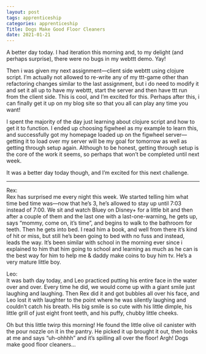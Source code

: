 ```yaml
---
layout: post 
tags: apprenticeship
categories: apprenticeship
Title: Dogs Make Good Floor Cleaners
date: 2021-01-21
---
```


A better day today.  I had iteration this morning and, to my delight (and perhaps surprise), there were no bugs in my webttt demo.  Yay!  

Then i was given my next assignment—client side webttt using clojure script.  I’m actually not allowed to re-write any of my ttt-game other than refactoring changes similar to the last assignment, but i do need to modify it and set it all up to have my webttt, start the server and then have ttt run from the client side.  This is cool, and I’m excited for this.  Perhaps after this, i can finally get it up on my blog site so that you all can play any time you want!

I spent the majority of the day just learning about clojure script and how to get it to function.  I ended up choosing figwheel as my example to learn this, and successfully got my homepage loaded up on the figwheel server—getting it to load over my server will be my goal for tomorrow as well as getting through setup again.  Although to be honest, getting through setup is the core of the work it seems, so perhaps that won’t be completed until next week.

It was a better day today though, and I’m excited for this next challenge.

***

Rex:  
Rex has surprised me every night this week.  We started telling him what time bed time was—now that he’s 3, he’s allowed to stay up until 7:03 instead of 7:00.  We sit and watch Bluey on Disney+ for a little bit and then after a couple of them and the last one with a last-one-warning, he gets up, says “mommy, come on, it’s time”, and begins to walk to the bathroom for teeth.  Then he gets into bed.  I read him a book, and well from there it’s kind of hit or miss, but still he’s been going to bed with no fuss and instead, leads the way.  It’s been similar with school in the morning ever since i explained to him that him going to school and learning as much as he can is the best way for him to help me & daddy make coins to buy him tv.  He’s a very mature little boy.  

Leo:  
It was bath day today, and Leo practiced putting his entire face in the water over and over.   Every time he did, we would come up with a giant smile just laughing and laughing.  Then Rex did it and got bubbles all over his face, and Leo lost it with laughter to the point where he was silently laughing and couldn’t catch his breath.  His big smile is so cute with his little dimple, his little grill of just eight front teeth, and his puffy, chubby little cheeks.  

Oh but this little twirp this morning!  He found the little olive oil canister with the pour nozzle on it in the pantry.  He picked it up brought it out, then looks at me and says “uh-ohhhh” and it’s spilling all over the floor!  Argh!  Dogs make good floor cleaners...


